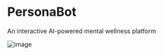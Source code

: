 # PersonaBot
An interactive AI-powered mental wellness platform

![image](https://github.com/user-attachments/assets/0f86c5b5-ed5a-47f5-91da-c4400697cacf)

